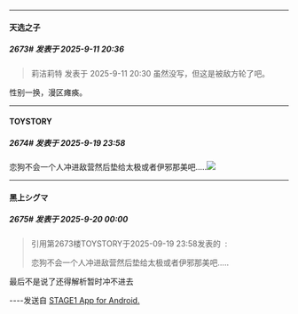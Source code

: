 ﻿
*****

####  天选之子  
##### 2673#       发表于 2025-9-11 20:36

<blockquote>莉洁莉特 发表于 2025-9-11 20:30
虽然没写，但这是被敌方轮了吧。</blockquote>
性别一换，漫区瘫痪。

*****

####  TOYSTORY  
##### 2674#       发表于 2025-9-19 23:58

恋狗不会一个人冲进敌营然后垫给太极或者伊邪那美吧.....<img src="https://static.stage1st.com/image/smiley/face2017/091.png" referrerpolicy="no-referrer">

*****

####  黑上シグマ  
##### 2675#       发表于 2025-9-20 00:00

<blockquote>引用第2673楼TOYSTORY于2025-09-19 23:58发表的  :

恋狗不会一个人冲进敌营然后垫给太极或者伊邪那美吧.....</blockquote>
最后不是说了还得解析暂时冲不进去

----发送自 [STAGE1 App for Android.](http://stage1.5j4m.com/?1.47)

